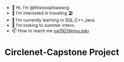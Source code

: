 - 👋 Hi, I’m @thisissophiawang
- 👀 I’m interested in traveling 🏖
- 🌱 I’m currently learning in SQL,C++,Java.
- 💞️ I’m looking to summer intern. 
- 📫 How to reach me xw1921@nyu.edu


# Circlenet-Capstone Project 

